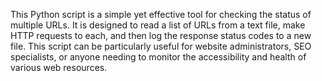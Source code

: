 This Python script is a simple yet effective tool for checking the status of multiple URLs. It is designed to read a list of URLs from a text file, make HTTP requests to each, and then log the response status codes to a new file. This script can be particularly useful for website administrators, SEO specialists, or anyone needing to monitor the accessibility and health of various web resources.
